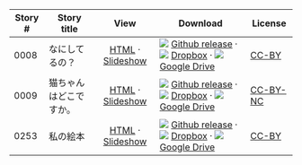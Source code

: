 Story #  | Story title | View | Download | License
-------- | -----------  |:-------:| ---------------- | -------
0008 | なにしてるの？ | [HTML](https://global-asp.github.io/stories/ja/0008_なにしてるの.html) · [Slideshow](https://global-asp.github.io/stories/ja/0008_なにしてるの_slides.html) | ![](https://cloud.githubusercontent.com/assets/9295750/9483128/0e089e5e-4b51-11e5-98ca-6da5cef156a7.png) [Github release](https://github.com/global-asp/global-asp/releases/download/v1.0/ja.zip) · ![](https://avatars0.githubusercontent.com/u/559357?v=3&s=24) [Dropbox](https://www.dropbox.com/s/xh4sspixbmtuc66/ja.zip) · ![](https://cloud.githubusercontent.com/assets/9295750/9473522/1d6fdde4-4b10-11e5-98f5-aa6c6b04a08e.png) [Google Drive](https://drive.google.com/file/d/0B59ZADK9EsbsTldiajhTdl9yUDA/view?usp=sharing) | [CC-BY](https://creativecommons.org/licenses/by/3.0/)
0009 | 猫ちゃんはどこですか。 | [HTML](https://global-asp.github.io/stories/ja/0009_猫ちゃんはどこですか.html) · [Slideshow](https://global-asp.github.io/stories/ja/0009_猫ちゃんはどこですか_slides.html) | ![](https://cloud.githubusercontent.com/assets/9295750/9483128/0e089e5e-4b51-11e5-98ca-6da5cef156a7.png) [Github release](https://github.com/global-asp/global-asp/releases/download/v1.0/ja.zip) · ![](https://avatars0.githubusercontent.com/u/559357?v=3&s=24) [Dropbox](https://www.dropbox.com/s/xh4sspixbmtuc66/ja.zip) · ![](https://cloud.githubusercontent.com/assets/9295750/9473522/1d6fdde4-4b10-11e5-98f5-aa6c6b04a08e.png) [Google Drive](https://drive.google.com/file/d/0B59ZADK9EsbsTldiajhTdl9yUDA/view?usp=sharing) | [CC-BY-NC](http://creativecommons.org/licenses/by-nc/3.0/)
0253 | 私の絵本 | [HTML](https://global-asp.github.io/stories/ja/0253_私の絵本.html) · [Slideshow](https://global-asp.github.io/stories/ja/0253_私の絵本_slides.html) | ![](https://cloud.githubusercontent.com/assets/9295750/9483128/0e089e5e-4b51-11e5-98ca-6da5cef156a7.png) [Github release](https://github.com/global-asp/global-asp/releases/download/v1.0/ja.zip) · ![](https://avatars0.githubusercontent.com/u/559357?v=3&s=24) [Dropbox](https://www.dropbox.com/s/xh4sspixbmtuc66/ja.zip) · ![](https://cloud.githubusercontent.com/assets/9295750/9473522/1d6fdde4-4b10-11e5-98f5-aa6c6b04a08e.png) [Google Drive](https://drive.google.com/file/d/0B59ZADK9EsbsTldiajhTdl9yUDA/view?usp=sharing) | [CC-BY](https://creativecommons.org/licenses/by/3.0/)
